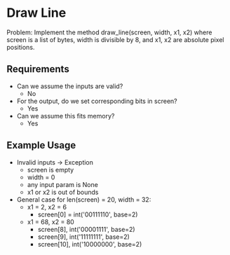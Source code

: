 # Draw Line

Problem: Implement the method draw_line(screen, width, x1, x2) where screen is a list of bytes, width is divisible by 8, and x1, x2 are absolute pixel positions.

## Requirements

- Can we assume the inputs are valid?
  - No
- For the output, do we set corresponding bits in screen?
  - Yes
- Can we assume this fits memory?
  - Yes

## Example Usage

- Invalid inputs -> Exception
  - screen is empty
  - width = 0
  - any input param is None
  - x1 or x2 is out of bounds
- General case for len(screen) = 20, width = 32:
  - x1 = 2, x2 = 6
    - screen[0] = int('00111110', base=2)
  - x1 = 68, x2 = 80
    - screen[8], int('00001111', base=2)
    - screen[9], int('11111111', base=2)
    - screen[10], int('10000000', base=2)
